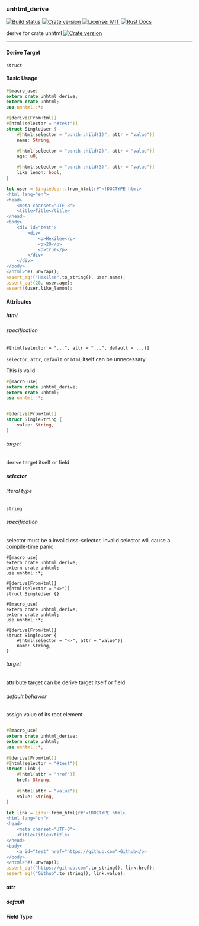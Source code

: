 ### unhtml_derive

[![Build status](https://img.shields.io/travis/Hexilee/unhtml.rs/master.svg)](https://travis-ci.org/Hexilee/unhtml.rs)
[![Crate version](https://img.shields.io/crates/v/unhtml_derive.svg)](https://crates.io/crates/unhtml_derive)
[![License: MIT](https://img.shields.io/badge/License-MIT-yellow.svg)](https://github.com/Hexilee/unhtml.rs/blob/master/LICENSE)
[![Rust Docs](https://docs.rs/unhtml_derive/badge.svg)](https://docs.rs/unhtml_derive)

derive for crate unhtml [![Crate version](https://img.shields.io/crates/v/unhtml.svg)](https://crates.io/crates/unhtml)

----------------

#### Derive Target

`struct`

#### Basic Usage

```rust
#[macro_use]
extern crate unhtml_derive;
extern crate unhtml;
use unhtml::*;

#[derive(FromHtml)]
#[html(selector = "#test")]
struct SingleUser {
    #[html(selector = "p:nth-child(1)", attr = "value")]
    name: String,

    #[html(selector = "p:nth-child(2)", attr = "value")]
    age: u8,

    #[html(selector = "p:nth-child(3)", attr = "value")]
    like_lemon: bool,
}

let user = SingleUser::from_html(r#"<!DOCTYPE html>
<html lang="en">
<head>
    <meta charset="UTF-8">
    <title>Title</title>
</head>
<body>
    <div id="test">
        <div>
            <p>Hexilee</p>
            <p>20</p>
            <p>true</p>
        </div>
    </div>
</body>
</html>"#).unwrap();
assert_eq!("Hexilee".to_string(), user.name);
assert_eq!(20, user.age);
assert!(user.like_lemon);
```

#### Attributes
##### html
###### specification


`#[html(selector = "...", attr = "...", default = ...)]`

`selector`, `attr`, `default` or `html` itself can be unnecessary.

This is valid

```rust
#[macro_use]
extern crate unhtml_derive;
extern crate unhtml;
use unhtml::*;


#[derive(FromHtml)]
struct SingleString {
    value: String,
}
```


###### target

derive target itself or field


##### selector

###### literal type

`string`

###### specification

selector must be a invalid css-selector, invalid selector will cause a compile-time panic

```rust,should_panic
#[macro_use]
extern crate unhtml_derive;
extern crate unhtml;
use unhtml::*;

#[derive(FromHtml)]
#[html(selector = "<>")]
struct SingleUser {}
```

```rust,should_panic
#[macro_use]
extern crate unhtml_derive;
extern crate unhtml;
use unhtml::*;

#[derive(FromHtml)]
struct SingleUser {
    #[html(selector = "<>", attr = "value")]
    name: String,
}
```

###### target

attribute target can be derive target itself or field

###### default behavior

assign value of its root element

```rust

#[macro_use]
extern crate unhtml_derive;
extern crate unhtml;
use unhtml::*;

#[derive(FromHtml)]
#[html(selector = "#test")]
struct Link {
    #[html(attr = "href")]
    href: String,
    
    #[html(attr = "value")]
    value: String,
}

let link = Link::from_html(r#"<!DOCTYPE html>
<html lang="en">
<head>
    <meta charset="UTF-8">
    <title>Title</title>
</head>
<body>
    <a id="test" href="https://github.com">Github</p>
</body>
</html>"#).unwrap();
assert_eq!("https://github.com".to_string(), link.href);
assert_eq!("Github".to_string(), link.value);
```


##### attr

##### default

#### Field Type


